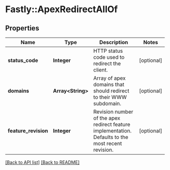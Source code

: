 # Fastly::ApexRedirectAllOf

## Properties

| Name | Type | Description | Notes |
| ---- | ---- | ----------- | ----- |
| **status_code** | **Integer** | HTTP status code used to redirect the client. | [optional] |
| **domains** | **Array&lt;String&gt;** | Array of apex domains that should redirect to their WWW subdomain. | [optional] |
| **feature_revision** | **Integer** | Revision number of the apex redirect feature implementation. Defaults to the most recent revision. | [optional] |

[[Back to API list]](../../README.md#endpoints) [[Back to README]](../../README.md)

